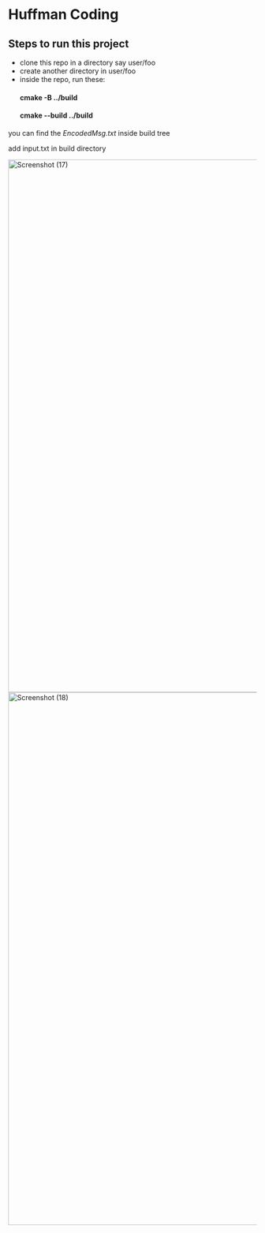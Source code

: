 <h1>Huffman Coding</h1>
<h2>Steps to run this project</h2>
<ul>
  <li>clone this repo in a directory say user/foo</li>
  <li>create another directory in user/foo</li>
  <li>inside the repo, run these:
    <h4>cmake -B ../build</h4>
    <h4>cmake --build ../build</h4>
  </li>
</ul>
<p>you can find the <em>EncodedMsg.txt</em> inside build tree</p>
<p>add input.txt in build directory</p>
<img width="1920" height="1080" alt="Screenshot (17)" src="https://github.com/user-attachments/assets/65776a9a-ef0b-46d4-94e9-f0be507f7b72" />
<img width="1920" height="1080" alt="Screenshot (18)" src="https://github.com/user-attachments/assets/2ed77362-f5f3-46ce-915d-ec1162991014" />
